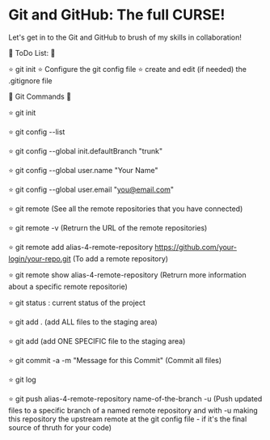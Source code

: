 # Git and GitHub: The full CURSE!

Let's get in to the Git and GitHub to brush of my skills in collaboration!

:construction_worker: ToDo List: :running:

:star: git init
:star: Configure the git config file
:star: create and edit (if needed) the .gitignore file


:star2: Git Commands :star2:

:star: git init

:star: git config --list

:star: git config --global init.defaultBranch "trunk"

:star: git config --global user.name "Your Name"

:star: git config --global user.email "you@email.com"

:star: git remote (See all the remote repositories that you have connected)

:star: git remote -v (Retrurn the URL of the remote repositories)

:star: git remote add alias-4-remote-repository https://github.com/your-login/your-repo.git (To add a remote repository)

:star: git remote show alias-4-remote-repository (Retrurn more information about a specific remote repositorie)

:star: git status : current status of the project

:star: git add . (add ALL files to the staging area)

:star: git add <filename> (add ONE SPECIFIC file to the staging area)

:star: git commit -a -m "Message for this Commit" (Commit all files)

:star: git log

:star: git push alias-4-remote-repository name-of-the-branch -u (Push updated files to a specific branch of a named remote repository and with -u making this repository the upstream remote at the git config file - if it's the final source of thruth for your code)
